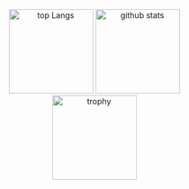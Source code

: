 <div align="center"> 
  <img alt="top Langs" height="150px" src="https://github-readme-stats.vercel.app/api/top-langs/?username=ike-keichan&hide=HTML,CSS&layout=compact&theme=tokyonight" />
  <img alt="github stats" height="150px" src="https://github-readme-stats.vercel.app/api?username=ike-keichan&show_icons=true&theme=tokyonight" />
</div>
<div align="center">
  <img alt="trophy" height="150px" src="https://github-profile-trophy.vercel.app/?username=ike-keichan&column=8&theme=tokyonight" />
</div>
